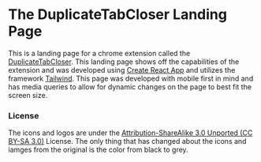 # The DuplicateTabCloser Landing Page

This is a landing page for a chrome extension called the [DuplicateTabCloser](https://github.com/AngeloKandah/DuplicateTabCloser). This landing page shows off the capabilities of the extension and was developed using [Create React App](https://github.com/facebook/create-react-app) and utilizes the framework [Tailwind](https://tailwindcss.com/docs/installation). This page was developed with mobile first in mind and has media queries to allow for dynamic changes on the page to best fit the screen size.

### License

The icons and logos are under the [Attribution-ShareAlike 3.0 Unported (CC BY-SA 3.0)](https://creativecommons.org/licenses/by-sa/3.0/legalcode) License. The only thing that has changed about the icons and iamges from the original is the color from black to grey.
